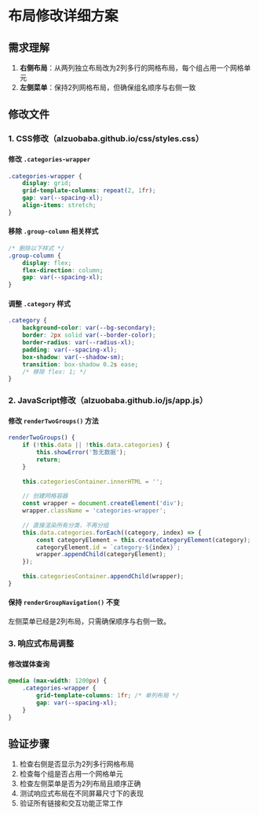 # 布局修改详细方案

## 需求理解
1. **右侧布局**：从两列独立布局改为2列多行的网格布局，每个组占用一个网格单元
2. **左侧菜单**：保持2列网格布局，但确保组名顺序与右侧一致

## 修改文件

### 1. CSS修改（alzuobaba.github.io/css/styles.css）

#### 修改 `.categories-wrapper`
```css
.categories-wrapper {
    display: grid;
    grid-template-columns: repeat(2, 1fr);
    gap: var(--spacing-xl);
    align-items: stretch;
}
```

#### 移除 `.group-column` 相关样式
```css
/* 删除以下样式 */
.group-column {
    display: flex;
    flex-direction: column;
    gap: var(--spacing-xl);
}
```

#### 调整 `.category` 样式
```css
.category {
    background-color: var(--bg-secondary);
    border: 2px solid var(--border-color);
    border-radius: var(--radius-xl);
    padding: var(--spacing-xl);
    box-shadow: var(--shadow-sm);
    transition: box-shadow 0.2s ease;
    /* 移除 flex: 1; */
}
```

### 2. JavaScript修改（alzuobaba.github.io/js/app.js）

#### 修改 `renderTwoGroups()` 方法
```javascript
renderTwoGroups() {
    if (!this.data || !this.data.categories) {
        this.showError('暂无数据');
        return;
    }
    
    this.categoriesContainer.innerHTML = '';
    
    // 创建网格容器
    const wrapper = document.createElement('div');
    wrapper.className = 'categories-wrapper';
    
    // 直接渲染所有分类，不再分组
    this.data.categories.forEach((category, index) => {
        const categoryElement = this.createCategoryElement(category);
        categoryElement.id = `category-${index}`;
        wrapper.appendChild(categoryElement);
    });
    
    this.categoriesContainer.appendChild(wrapper);
}
```

#### 保持 `renderGroupNavigation()` 不变
左侧菜单已经是2列布局，只需确保顺序与右侧一致。

### 3. 响应式布局调整

#### 修改媒体查询
```css
@media (max-width: 1200px) {
    .categories-wrapper {
        grid-template-columns: 1fr; /* 单列布局 */
        gap: var(--spacing-xl);
    }
}
```

## 验证步骤
1. 检查右侧是否显示为2列多行网格布局
2. 检查每个组是否占用一个网格单元
3. 检查左侧菜单是否为2列布局且顺序正确
4. 测试响应式布局在不同屏幕尺寸下的表现
5. 验证所有链接和交互功能正常工作